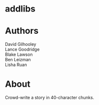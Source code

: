 addlibs
=======

Authors
==========================
David Gilhooley
<br>Lance Goodridge
<br>Blake Lawson
<br>Ben Leizman
<br>Lisha Ruan

About
===
Crowd-write a story in 40-character chunks.
